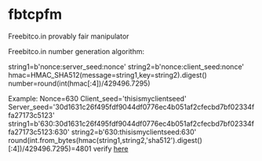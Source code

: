 # fbtcpfm
Freebitco.in provably fair manipulator

Freebitco.in number generation algorithm:

string1=b'nonce:server_seed:nonce'
string2=b'nonce:client_seed:nonce'
hmac=HMAC_SHA512(message=string1,key=string2).digest()
number=round(int(hmac[:4])/429496.7295)

Example:
Nonce=630
Client_seed='thisismyclientseed'
Server_seed='30d1631c26f495fdf9044df0776ec4b051af2cfecbd7bf02334ffa27173c5123'
string1=b'630:30d1631c26f495fdf9044df0776ec4b051af2cfecbd7bf02334ffa27173c5123:630'
string2=b'630:thisismyclientseed:630'
round(int.from_bytes(hmac(string1,string2,'sha512').digest()[:4])/429496.7295)=4801
verify [here](https://s3.amazonaws.com/roll-verifier/verify.html?server_seed=30d1631c26f495fdf9044df0776ec4b051af2cfecbd7bf02334ffa27173c5123&client_seed=thisismyclientseed&server_seed_hash=902beff3bef3a8ce6bfb1a9c41f9e4d0a36172a27e105a5ee9a08528749d26eb&nonce=630)
